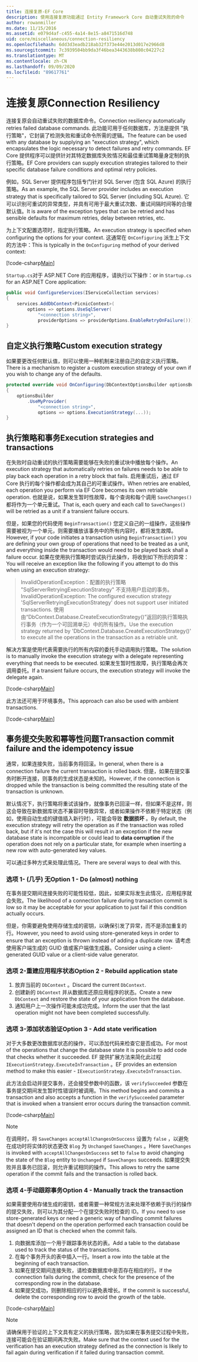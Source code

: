 ```yaml
---
title: 连接复原-EF Core
description: 使用连接复原功能通过 Entity Framework Core 自动重试失败的命令
author: rowanmiller
ms.date: 11/15/2016
ms.assetid: e079d4af-c455-4a14-8e15-a8471516d748
uid: core/miscellaneous/connection-resiliency
ms.openlocfilehash: 6dd3d3eadb218ab32f373e44e2013d017e2966d8
ms.sourcegitcommit: 7c3939504bb9da3f46bea3443638b808c04227c2
ms.translationtype: MT
ms.contentlocale: zh-CN
ms.lasthandoff: 09/09/2020
ms.locfileid: "89617761"
---
```

# <a name="connection-resiliency"></a><span data-ttu-id="aaaf8-103">连接复原</span><span class="sxs-lookup"><span data-stu-id="aaaf8-103">Connection Resiliency</span></span>

<span data-ttu-id="aaaf8-104">连接复原会自动重试失败的数据库命令。</span><span class="sxs-lookup"><span data-stu-id="aaaf8-104">Connection resiliency automatically retries failed database commands.</span></span> <span data-ttu-id="aaaf8-105">此功能可用于任何数据库，方法是提供 "执行策略"，它封装了检测失败和重试命令所需的逻辑。</span><span class="sxs-lookup"><span data-stu-id="aaaf8-105">The feature can be used with any database by supplying an "execution strategy", which encapsulates the logic necessary to detect failures and retry commands.</span></span> <span data-ttu-id="aaaf8-106">EF Core 提供程序可以提供针对其特定数据库失败情况和最佳重试策略量身定制的执行策略。</span><span class="sxs-lookup"><span data-stu-id="aaaf8-106">EF Core providers can supply execution strategies tailored to their specific database failure conditions and optimal retry policies.</span></span>

<span data-ttu-id="aaaf8-107">例如，SQL Server 提供程序包括专门针对 SQL Server (包含 SQL Azure) 的执行策略。</span><span class="sxs-lookup"><span data-stu-id="aaaf8-107">As an example, the SQL Server provider includes an execution strategy that is specifically tailored to SQL Server (including SQL Azure).</span></span> <span data-ttu-id="aaaf8-108">它可以识别可重试的异常类型，并具有可用于最大重试次数、重试间隔时间等的合理默认值。</span><span class="sxs-lookup"><span data-stu-id="aaaf8-108">It is aware of the exception types that can be retried and has sensible defaults for maximum retries, delay between retries, etc.</span></span>

<span data-ttu-id="aaaf8-109">为上下文配置选项时，指定执行策略。</span><span class="sxs-lookup"><span data-stu-id="aaaf8-109">An execution strategy is specified when configuring the options for your context.</span></span> <span data-ttu-id="aaaf8-110">这通常在 `OnConfiguring` 派生上下文的方法中：</span><span class="sxs-lookup"><span data-stu-id="aaaf8-110">This is typically in the `OnConfiguring` method of your derived context:</span></span>

[!code-csharp[Main](../../../samples/core/Miscellaneous/ConnectionResiliency/Program.cs#OnConfiguring)]

<span data-ttu-id="aaaf8-111">`Startup.cs`对于 ASP.NET Core 的应用程序，请执行以下操作：</span><span class="sxs-lookup"><span data-stu-id="aaaf8-111">or in `Startup.cs` for an ASP.NET Core application:</span></span>

``` csharp
public void ConfigureServices(IServiceCollection services)
{
    services.AddDbContext<PicnicContext>(
        options => options.UseSqlServer(
            "<connection string>",
            providerOptions => providerOptions.EnableRetryOnFailure()));
}
```

## <a name="custom-execution-strategy"></a><span data-ttu-id="aaaf8-112">自定义执行策略</span><span class="sxs-lookup"><span data-stu-id="aaaf8-112">Custom execution strategy</span></span>

<span data-ttu-id="aaaf8-113">如果要更改任何默认值，则可以使用一种机制来注册自己的自定义执行策略。</span><span class="sxs-lookup"><span data-stu-id="aaaf8-113">There is a mechanism to register a custom execution strategy of your own if you wish to change any of the defaults.</span></span>

``` csharp
protected override void OnConfiguring(DbContextOptionsBuilder optionsBuilder)
{
    optionsBuilder
        .UseMyProvider(
            "<connection string>",
            options => options.ExecutionStrategy(...));
}
```

## <a name="execution-strategies-and-transactions"></a><span data-ttu-id="aaaf8-114">执行策略和事务</span><span class="sxs-lookup"><span data-stu-id="aaaf8-114">Execution strategies and transactions</span></span>

<span data-ttu-id="aaaf8-115">在失败时自动重试的执行策略需要能够在失败的重试块中播放每个操作。</span><span class="sxs-lookup"><span data-stu-id="aaaf8-115">An execution strategy that automatically retries on failures needs to be able to play back each operation in a retry block that fails.</span></span> <span data-ttu-id="aaaf8-116">启用重试后，通过 EF Core 执行的每个操作都会成为其自己的可重试操作。</span><span class="sxs-lookup"><span data-stu-id="aaaf8-116">When retries are enabled, each operation you perform via EF Core becomes its own retriable operation.</span></span> <span data-ttu-id="aaaf8-117">也就是说，如果发生暂时性故障，每个查询和每个调用 `SaveChanges()` 都将作为一个单元重试。</span><span class="sxs-lookup"><span data-stu-id="aaaf8-117">That is, each query and each call to `SaveChanges()` will be retried as a unit if a transient failure occurs.</span></span>

<span data-ttu-id="aaaf8-118">但是，如果您的代码使用 `BeginTransaction()` 您定义自己的一组操作，这些操作需要被视为一个单元，则需要播放该事务中的所有内容时，都将发生故障。</span><span class="sxs-lookup"><span data-stu-id="aaaf8-118">However, if your code initiates a transaction using `BeginTransaction()` you are defining your own group of operations that need to be treated as a unit, and everything inside the transaction would need to be played back shall a failure occur.</span></span> <span data-ttu-id="aaaf8-119">如果在使用执行策略时尝试执行此操作，将收到如下所示的异常：</span><span class="sxs-lookup"><span data-stu-id="aaaf8-119">You will receive an exception like the following if you attempt to do this when using an execution strategy:</span></span>

> <span data-ttu-id="aaaf8-120">InvalidOperationException：配置的执行策略 "SqlServerRetryingExecutionStrategy" 不支持用户启动的事务。</span><span class="sxs-lookup"><span data-stu-id="aaaf8-120">InvalidOperationException: The configured execution strategy 'SqlServerRetryingExecutionStrategy' does not support user initiated transactions.</span></span> <span data-ttu-id="aaaf8-121">使用由“DbContext.Database.CreateExecutionStrategy()”返回的执行策略执行事务（作为一个可回溯单元）中的所有操作。</span><span class="sxs-lookup"><span data-stu-id="aaaf8-121">Use the execution strategy returned by 'DbContext.Database.CreateExecutionStrategy()' to execute all the operations in the transaction as a retriable unit.</span></span>

<span data-ttu-id="aaaf8-122">解决方案是使用代表需要执行的所有内容的委托手动调用执行策略。</span><span class="sxs-lookup"><span data-stu-id="aaaf8-122">The solution is to manually invoke the execution strategy with a delegate representing everything that needs to be executed.</span></span> <span data-ttu-id="aaaf8-123">如果发生暂时性故障，执行策略会再次调用委托。</span><span class="sxs-lookup"><span data-stu-id="aaaf8-123">If a transient failure occurs, the execution strategy will invoke the delegate again.</span></span>

[!code-csharp[Main](../../../samples/core/Miscellaneous/ConnectionResiliency/Program.cs#ManualTransaction)]

<span data-ttu-id="aaaf8-124">此方法还可用于环境事务。</span><span class="sxs-lookup"><span data-stu-id="aaaf8-124">This approach can also be used with ambient transactions.</span></span>

[!code-csharp[Main](../../../samples/core/Miscellaneous/ConnectionResiliency/Program.cs#AmbientTransaction)]

## <a name="transaction-commit-failure-and-the-idempotency-issue"></a><span data-ttu-id="aaaf8-125">事务提交失败和幂等性问题</span><span class="sxs-lookup"><span data-stu-id="aaaf8-125">Transaction commit failure and the idempotency issue</span></span>

<span data-ttu-id="aaaf8-126">通常，如果连接失败，当前事务将回滚。</span><span class="sxs-lookup"><span data-stu-id="aaaf8-126">In general, when there is a connection failure the current transaction is rolled back.</span></span> <span data-ttu-id="aaaf8-127">但是，如果在提交事务时断开连接，则事务的生成状态是未知的。</span><span class="sxs-lookup"><span data-stu-id="aaaf8-127">However, if the connection is dropped while the transaction is being committed the resulting state of the transaction is unknown.</span></span> 

<span data-ttu-id="aaaf8-128">默认情况下，执行策略将重试该操作，就像事务已回滚一样，但如果不是这样，则这会导致在新数据库状态不兼容时导致异常，或者如果操作不依赖于特定状态（例如，使用自动生成的键值插入新行时），可能会导致 **数据损坏** 。</span><span class="sxs-lookup"><span data-stu-id="aaaf8-128">By default, the execution strategy will retry the operation as if the transaction was rolled back, but if it's not the case this will result in an exception if the new database state is incompatible or could lead to **data corruption** if the operation does not rely on a particular state, for example when inserting a new row with auto-generated key values.</span></span>

<span data-ttu-id="aaaf8-129">可以通过多种方式来处理此情况。</span><span class="sxs-lookup"><span data-stu-id="aaaf8-129">There are several ways to deal with this.</span></span>

### <a name="option-1---do-almost-nothing"></a><span data-ttu-id="aaaf8-130">选项 1- (几乎) 无</span><span class="sxs-lookup"><span data-stu-id="aaaf8-130">Option 1 - Do (almost) nothing</span></span>

<span data-ttu-id="aaaf8-131">在事务提交期间连接失败的可能性较低，因此，如果实际发生此情况，应用程序就会失败。</span><span class="sxs-lookup"><span data-stu-id="aaaf8-131">The likelihood of a connection failure during transaction commit is low so it may be acceptable for your application to just fail if this condition actually occurs.</span></span>

<span data-ttu-id="aaaf8-132">但是，你需要避免使用存储生成的密钥，以确保引发了异常，而不是添加重复的行。</span><span class="sxs-lookup"><span data-stu-id="aaaf8-132">However, you need to avoid using store-generated keys in order to ensure that an exception is thrown instead of adding a duplicate row.</span></span> <span data-ttu-id="aaaf8-133">请考虑使用客户端生成的 GUID 值或客户端值生成器。</span><span class="sxs-lookup"><span data-stu-id="aaaf8-133">Consider using a client-generated GUID value or a client-side value generator.</span></span>

### <a name="option-2---rebuild-application-state"></a><span data-ttu-id="aaaf8-134">选项 2-重建应用程序状态</span><span class="sxs-lookup"><span data-stu-id="aaaf8-134">Option 2 - Rebuild application state</span></span>

1. <span data-ttu-id="aaaf8-135">放弃当前的 `DbContext` 。</span><span class="sxs-lookup"><span data-stu-id="aaaf8-135">Discard the current `DbContext`.</span></span>
2. <span data-ttu-id="aaaf8-136">创建新的 `DbContext` 并从数据库还原应用程序的状态。</span><span class="sxs-lookup"><span data-stu-id="aaaf8-136">Create a new `DbContext` and restore the state of your application from the database.</span></span>
3. <span data-ttu-id="aaaf8-137">通知用户上一次操作可能未成功完成。</span><span class="sxs-lookup"><span data-stu-id="aaaf8-137">Inform the user that the last operation might not have been completed successfully.</span></span>

### <a name="option-3---add-state-verification"></a><span data-ttu-id="aaaf8-138">选项 3-添加状态验证</span><span class="sxs-lookup"><span data-stu-id="aaaf8-138">Option 3 - Add state verification</span></span>

<span data-ttu-id="aaaf8-139">对于大多数更改数据库状态的操作，可以添加代码来检查它是否成功。</span><span class="sxs-lookup"><span data-stu-id="aaaf8-139">For most of the operations that change the database state it is possible to add code that checks whether it succeeded.</span></span> <span data-ttu-id="aaaf8-140">EF 提供扩展方法来简化此过程 `IExecutionStrategy.ExecuteInTransaction` 。</span><span class="sxs-lookup"><span data-stu-id="aaaf8-140">EF provides an extension method to make this easier - `IExecutionStrategy.ExecuteInTransaction`.</span></span>

<span data-ttu-id="aaaf8-141">此方法会启动并提交事务，还会接受参数中的函数，该 `verifySucceeded` 参数在事务提交期间发生暂时性错误时被调用。</span><span class="sxs-lookup"><span data-stu-id="aaaf8-141">This method begins and commits a transaction and also accepts a function in the `verifySucceeded` parameter that is invoked when a transient error occurs during the transaction commit.</span></span>

[!code-csharp[Main](../../../samples/core/Miscellaneous/ConnectionResiliency/Program.cs#Verification)]

> [!NOTE]
> <span data-ttu-id="aaaf8-142">在调用时，将 `SaveChanges` `acceptAllChangesOnSuccess` 设置为 `false` ，以避免在成功时将实体的状态更改 `Blog` 为 `Unchanged` `SaveChanges` 。</span><span class="sxs-lookup"><span data-stu-id="aaaf8-142">Here `SaveChanges` is invoked with `acceptAllChangesOnSuccess` set to `false` to avoid changing the state of the `Blog` entity to `Unchanged` if `SaveChanges` succeeds.</span></span> <span data-ttu-id="aaaf8-143">如果提交失败并且事务已回滚，则允许重试相同的操作。</span><span class="sxs-lookup"><span data-stu-id="aaaf8-143">This allows to retry the same operation if the commit fails and the transaction is rolled back.</span></span>

### <a name="option-4---manually-track-the-transaction"></a><span data-ttu-id="aaaf8-144">选项 4-手动跟踪事务</span><span class="sxs-lookup"><span data-stu-id="aaaf8-144">Option 4 - Manually track the transaction</span></span>

<span data-ttu-id="aaaf8-145">如果需要使用存储生成的密钥，或者需要一种常规方法来处理不依赖于执行的操作的提交失败，则可以为其分配一个在提交失败时检查的 ID。</span><span class="sxs-lookup"><span data-stu-id="aaaf8-145">If you need to use store-generated keys or need a generic way of handling commit failures that doesn't depend on the operation performed each transaction could be assigned an ID that is checked when the commit fails.</span></span>

1. <span data-ttu-id="aaaf8-146">向数据库添加一个用于跟踪事务状态的表。</span><span class="sxs-lookup"><span data-stu-id="aaaf8-146">Add a table to the database used to track the status of the transactions.</span></span>
2. <span data-ttu-id="aaaf8-147">在每个事务开头的表中插入一行。</span><span class="sxs-lookup"><span data-stu-id="aaaf8-147">Insert a row into the table at the beginning of each transaction.</span></span>
3. <span data-ttu-id="aaaf8-148">如果在提交期间连接失败，请检查数据库中是否存在相应的行。</span><span class="sxs-lookup"><span data-stu-id="aaaf8-148">If the connection fails during the commit, check for the presence of the corresponding row in the database.</span></span>
4. <span data-ttu-id="aaaf8-149">如果提交成功，则删除相应的行以避免表增长。</span><span class="sxs-lookup"><span data-stu-id="aaaf8-149">If the commit is successful, delete the corresponding row to avoid the growth of the table.</span></span>

[!code-csharp[Main](../../../samples/core/Miscellaneous/ConnectionResiliency/Program.cs#Tracking)]

> [!NOTE]
> <span data-ttu-id="aaaf8-150">请确保用于验证的上下文具有定义的执行策略，因为如果在事务提交过程中失败，连接可能会在验证期间再次失败。</span><span class="sxs-lookup"><span data-stu-id="aaaf8-150">Make sure that the context used for the verification has an execution strategy defined as the connection is likely to fail again during verification if it failed during transaction commit.</span></span>
